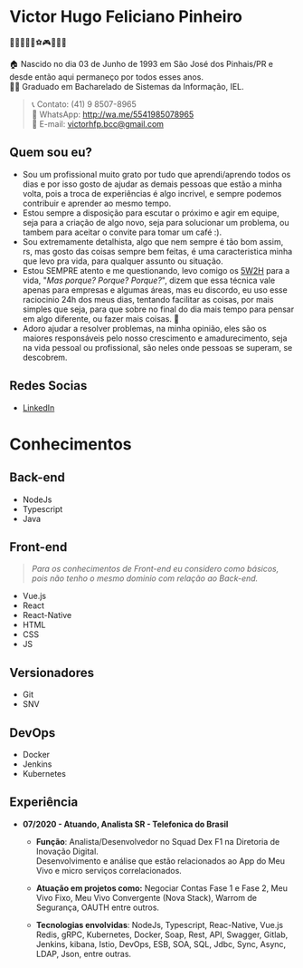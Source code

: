 # Victor Hugo Feliciano Pinheiro

👨‍👩‍👦‍👦💑⚽🎮🥩🍗🍻

🏠 Nascido no dia 03 de Junho de 1993 em São José dos Pinhais/PR e desde então aqui permaneço por todos esses anos.<br>
👨‍🎓 Graduado em Bacharelado de Sistemas da Informação, IEL.<br>

> 📞 Contato: (41) 9 8507-8965<br>
> 📲 WhatsApp: http://wa.me/5541985078965<br>
> 📩 E-mail: victorhfp.bcc@gmail.com<br>

## Quem sou eu?
 * Sou um profissional muito grato por tudo que aprendi/aprendo todos os dias e por isso gosto de ajudar as demais pessoas que estão a minha volta, pois a troca de experiências é algo incrivel, e sempre podemos contribuir e aprender ao mesmo tempo.
 * Estou sempre a disposição para escutar o próximo e agir em equipe, seja para a criação de algo novo, seja para solucionar um problema, ou tambem para aceitar o convite para tomar um café :).
 * Sou extremamente detalhista, algo que nem sempre é tão bom assim, rs, mas gosto das coisas sempre bem feitas, é uma caracteristica minha que levo pra vida, para qualquer assunto ou situação.
 * Estou SEMPRE atento e me questionando, levo comigo os [5W2H](https://klickpages.com.br/blog/5w2h-o-que-significa/) para a vida, "_Mas porque? Porque? Porque?_", dizem que essa técnica vale apenas para empresas e algumas áreas, mas eu discordo, eu uso esse raciocinio 24h dos meus dias, tentando facilitar as coisas, por mais simples que seja, para que sobre no final do dia mais tempo para pensar em algo diferente, ou fazer mais coisas. 💪
 * Adoro ajudar a resolver problemas, na minha opinião, eles são os maiores responsáveis pelo nosso crescimento e amadurecimento, seja na vida pessoal ou profissional, são neles onde pessoas se superam, se descobrem.

## Redes Socias
- [LinkedIn](https://www.linkedin.com/in/victorhfpinheiro/)
  

# Conhecimentos

## Back-end
  * NodeJs
  * Typescript
  * Java
  
## Front-end

> _Para os conhecimentos de Front-end eu considero como básicos, pois não tenho o mesmo dominio com relação ao Back-end._

  * Vue.js
  * React
  * React-Native
  * HTML
  * CSS
  * JS
  
 ## Versionadores
  * Git
  * SNV
  
 ## DevOps
  * Docker
  * Jenkins
  * Kubernetes


## Experiência

* **07/2020 - Atuando, Analista SR - Telefonica do Brasil**<br>
  * **Função**: Analista/Desenvolvedor no Squad Dex F1 na Diretoria de Inovação Digital.<br>
  Desenvolvimento e análise que estão relacionados ao App do Meu Vivo e micro serviços correlacionados.<br>

  * **Atuação em projetos como:** Negociar Contas Fase 1 e Fase 2, Meu Vivo Fixo, Meu Vivo Convergente (Nova Stack), Warrom de Segurança, OAUTH entre outros.<br>

  * **Tecnologias envolvidas**: NodeJs, Typescript, Reac-Native, Vue.js Redis, gRPC, Kubernetes, Docker, Soap, Rest, API, Swagger, Gitlab, Jenkins, kibana, Istio, DevOps, ESB, SOA, SQL, Jdbc, Sync, Async, LDAP, Json, entre outras.
